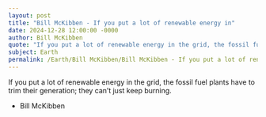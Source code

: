 ```yaml
---
layout: post
title: "Bill McKibben - If you put a lot of renewable energy in"
date: 2024-12-28 12:00:00 -0000
author: Bill McKibben
quote: "If you put a lot of renewable energy in the grid, the fossil fuel plants have to trim their generation; they can’t just keep burning."
subject: Earth
permalink: /Earth/Bill McKibben/Bill McKibben - If you put a lot of renewable energy in
---
```


If you put a lot of renewable energy in the grid, the fossil fuel plants have to trim their generation; they can’t just keep burning.

- Bill McKibben
